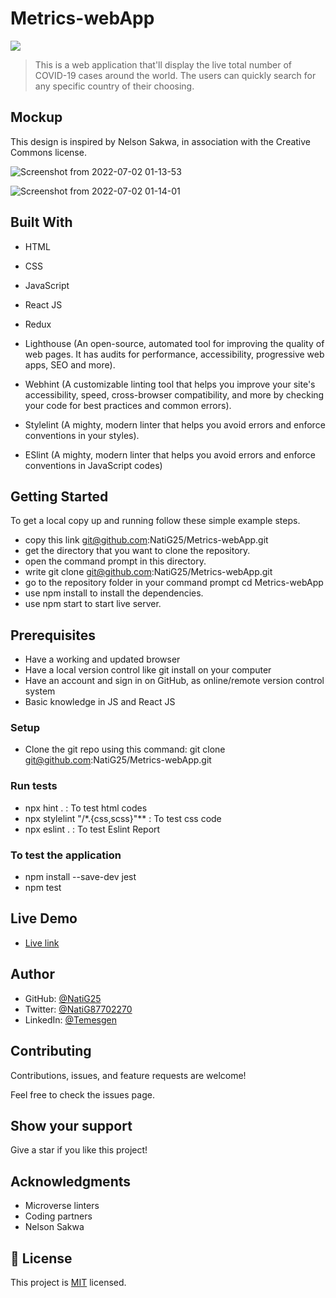 # Metrics-webApp
![](https://img.shields.io/badge/Microverse-blueviolet)

> This is a web application that'll display the live total number of COVID-19 cases around the world. The users can quickly search for any specific country of their choosing.

## Mockup
This design is inspired by Nelson Sakwa, in association with the Creative Commons license.

![Screenshot from 2022-07-02 01-13-53](https://user-images.githubusercontent.com/86069740/176977303-7a010b58-3c0b-44e7-a5e2-4d45e9e318b5.png)

![Screenshot from 2022-07-02 01-14-01](https://user-images.githubusercontent.com/86069740/176977298-4767808b-c756-461f-b3b7-adc57c602fdc.png)

## Built With

- HTML

- CSS

- JavaScript

- React JS

- Redux

- Lighthouse (An open-source, automated tool for improving the quality of web pages. It has audits for performance, accessibility, progressive web apps, SEO and more).

- Webhint (A customizable linting tool that helps you improve your site's accessibility, speed, cross-browser compatibility, and more by checking your code for best practices and common errors).

- Stylelint (A mighty, modern linter that helps you avoid errors and enforce conventions in your styles).

- ESlint (A mighty, modern linter that helps you avoid errors and enforce conventions in JavaScript codes)

## Getting Started

To get a local copy up and running follow these simple example steps.

- copy this link git@github.com:NatiG25/Metrics-webApp.git
- get the directory that you want to clone the repository.
- open the command prompt in this directory.
- write git clone git@github.com:NatiG25/Metrics-webApp.git
- go to the repository folder in your command prompt cd Metrics-webApp
- use npm install to install the dependencies.
- use npm start to start live server.

## Prerequisites

- Have a working and updated browser
- Have a local version control like git install on your computer
- Have an account and sign in on GitHub, as online/remote version control system
- Basic knowledge in JS and React JS

### Setup

- Clone the git repo using this command: git clone git@github.com:NatiG25/Metrics-webApp.git

### Run tests

- npx hint . : To test html codes
- npx stylelint "/*.{css,scss}"** : To test css code
- npx eslint . : To test Eslint Report

### To test the application

- npm install --save-dev jest
- npm test

## Live Demo

- [Live link](covid19-globally.netlify.app)

## Author

- GitHub: [@NatiG25](https://github.com/NatiG25)
- Twitter: [@NatiG87702270](https://twitter.com/NatiG87702270)
- LinkedIn: [@Temesgen](https://linkedin.com/in/temesgen-g-gorgis-0910a6229 )

## Contributing

Contributions, issues, and feature requests are welcome!

Feel free to check the issues page.

## Show your support

Give a star if you like this project!

## Acknowledgments

- Microverse linters
- Coding partners
- Nelson Sakwa 

## 📝 License

This project is [MIT](./LICENSE) licensed.
